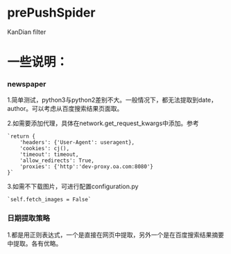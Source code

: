 # prePushSpider
KanDian filter

# 一些说明：

### newspaper


1.简单测试，python3与python2差别不大。一般情况下，都无法提取到date，author。可以考虑从百度搜索结果页面取。

2.如需要添加代理，具体在network.get_request_kwargs中添加。参考

    `return {
        'headers': {'User-Agent': useragent},
        'cookies': cj(),
        'timeout': timeout,
        'allow_redirects': True,
        'proxies': {'http':'dev-proxy.oa.com:8080'}
    }`


3.如需不下载图片，可进行配置configuration.py

    `self.fetch_images = False`
    

### 日期提取策略



1.都是用正则表达式，一个是直接在网页中提取，另外一个是在百度搜索结果摘要中提取。各有优略。

